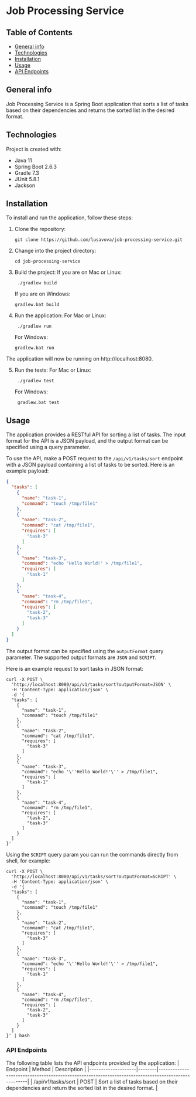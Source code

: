 # Job Processing Service

## Table of Contents
* [General info](#general-info)</br>
* [Technologies](#technologies)</br>
* [Installation](#installation)</br>
* [Usage](#usage)</br>
* [API Endpoints](#api-endpoints)</br>

## General info
Job Processing Service is a Spring Boot application that sorts a list of tasks based on their dependencies and returns the sorted list in the desired format.

## Technologies
Project is created with:
- Java 11
- Spring Boot 2.6.3
- Gradle 7.3
- JUnit 5.8.1
- Jackson

## Installation
To install and run the application, follow these steps:

1. Clone the repository:
    ```console
    git clone https://github.com/lusavova/job-processing-service.git
    ```

2. Change into the project directory:
    ```console
    cd job-processing-service
    ```
3. Build the project:
    If you are on Mac or Linux:
    ```console
     ./gradlew build
    ```
    
    If you are on Windows:
    ```console
    gradlew.bat build 
    ```

4. Run the application:
    For Mac or Linux:
    ```console
     ./gradlew run
    ```
    For Windows:
    ```console
    gradlew.bat run 
    ```

The application will now be running on http://localhost:8080.

5. Run the tests:
    For Mac or Linux:
    ```console
     ./gradlew test
    ``` 
    For Windows:
    ```console
     gradlew.bat test 
    ```

## Usage
The application provides a RESTful API for sorting a list of tasks.
The input format for the API is a JSON payload, and the output format can be specified using a query parameter.

To use the API, make a POST request to the `/api/v1/tasks/sort` endpoint with a JSON payload containing a list of tasks to be sorted. Here is an example payload:

```json
{
  "tasks": [
    {
      "name": "task-1",
      "command": "touch /tmp/file1"
    },
    {
      "name": "task-2",
      "command": "cat /tmp/file1",
      "requires": [
        "task-3"
      ]
    },
    {
      "name": "task-3",
      "command": "echo 'Hello World!' > /tmp/file1",
      "requires": [
        "task-1"
      ]
    },
    {
      "name": "task-4",
      "command": "rm /tmp/file1",
      "requires": [
        "task-2",
        "task-3"
      ]
    }
  ]
}
```

The output format can be specified using the `outputFormat` query parameter.
The supported output formats are `JSON` and `SCRIPT`.

Here is an example request to sort tasks in JSON format:

```
curl -X POST \
  'http://localhost:8080/api/v1/tasks/sort?outputFormat=JSON' \
  -H 'Content-Type: application/json' \
  -d '{
  "tasks": [
    {
      "name": "task-1",
      "command": "touch /tmp/file1"
    },
    {
      "name": "task-2",
      "command": "cat /tmp/file1",
      "requires": [
        "task-3"
      ]
    },
    {
      "name": "task-3",
      "command": "echo '\''Hello World!'\'' > /tmp/file1",
      "requires": [
        "task-1"
      ]
    },
    {
      "name": "task-4",
      "command": "rm /tmp/file1",
      "requires": [
        "task-2",
        "task-3"
      ]
    }
  ]
}'
```

Using the `SCRIPT` query param you can run the commands directly from shell, for example:
```
curl -X POST \
  'http://localhost:8080/api/v1/tasks/sort?outputFormat=SCRIPT' \
  -H 'Content-Type: application/json' \
  -d '{
  "tasks": [
    {
      "name": "task-1",
      "command": "touch /tmp/file1"
    },
    {
      "name": "task-2",
      "command": "cat /tmp/file1",
      "requires": [
        "task-3"
      ]
    },
    {
      "name": "task-3",
      "command": "echo '\''Hello World!'\'' > /tmp/file1",
      "requires": [
        "task-1"
      ]
    },
    {
      "name": "task-4",
      "command": "rm /tmp/file1",
      "requires": [
        "task-2",
        "task-3"
      ]
    }
  ]
}' | bash
```

### API Endpoints

The following table lists the API endpoints provided by the application:
| Endpoint           | Method | Description                                                                                        |
|--------------------|--------|----------------------------------------------------------------------------------------------------|
| /api/v1/tasks/sort | POST   | Sort a list of tasks based on their dependencies and return the sorted list in the desired format. |
